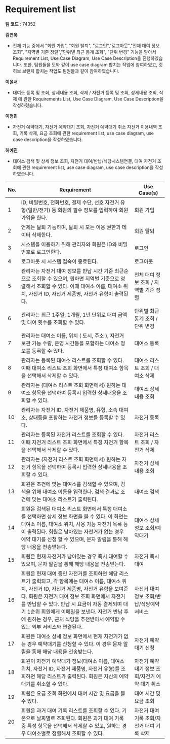 # Requirement list

**팀 코드** : 74352

**김연욱**
- 전체 기능 중에서 "회원 가입", "회원 탈퇴", "로그인","로그아웃","전체 대여 정보 조회", "지역별 기준 정렬","단위별 최근 통계 조회", "단위 변경" 기능을 맡아서 Requirement List, Use Case Diagram, Use Case Description을 진행하였습니다. 또한, 팀원들을 도와 같이 use case diagram 합치는 작업에 참여하였고, 깃허브 브랜치 합치는 작업도 팀원들과 같이 참여하였습니다.

**이윤서**
- 대여소 등록 및 조회, 상세내용 조회, 삭제 / 자전거 등록 및 조회, 상세내용 조회, 삭제 에 관한 Requirements List, Use Case Diagram, Use Case Description을 작성하혔습니다.

**이정민**
- 자전거 예약대기, 자전거 예약대기 조회, 자전거 예약대기 취소 자전거 이용내역 조회, 기록 삭제, 요금 조회에 관한 requirement list, use case diagram, use case description을 작성하였습니다.

**허예진**
- 대여소 검색 및 상세 정보 조회, 자전거 대여/반납/식당시스템연결, 대여 자전거 조회에 관한 requirement list, use case diagram, use case description을 작성하였습니다.



| No. | Requirement                                                                                                                                                                                              | Use Case(s)                            |
| --- | -------------------------------------------------------------------------------------------------------------------------------------------------------------------------------------------------------- | -------------------------------------- |
| 1   | ID, 비밀번호, 전화번호, 결제 수단, 선호 자전거 유형(일반/전기) 등 회원의 필수 정보를 입력하여 회원가입을 한다.                                                                                           | 회원 가입                              |
| 2   | 언제든 탈퇴 가능하며, 탈퇴 시 모든 이용 권한과 데이터 삭제한다.                                                                                                                                          | 회원 탈퇴                              |
| 3   | 시스템을 이용하기 위해 관리자와 회원은 ID와 비밀번호로 로그인한다.                                                                                                                                       | 로그인                                 |
| 4   | 로그아웃 시 시스템 접속이 종료된다.                                                                                                                                                                      | 로그아웃                               |
| 5   | 관리자는 자전거 대여 정보를 반납 시간 기준 최근순으로 조회할 수 있으며, 원하면 지역별 기준으로 정렬해서 조회할 수 있다. 이때 대여소 이름, 대여소 위치, 자전거 ID, 자전거 제품명, 자전거 유형이 출력된다. | 전체 대여 정보 조회 / 지역별 기준 정렬 |
| 6   | 관리자는 최근 1주일, 1개월, 1년 단위로 대여 금액 및 대여 횟수를 조회할 수 있다.                                                                                                                          | 단위별 최근 통계 조회 / 단위 변경      |
| 7   | 관리자는 대여소 이름, 위치 ( 도시, 주소 ), 자전거 보관 가능 수량, 운영 시간등을 포함하는 대여소 정보를 등록할 수 있다.                                                                                           | 대여소 등록                              |
| 8   | 관리자는 등록된 대여소 리스트를 조회할 수 있다. 이때 대여소 리스트 조회 화면에서 특정 대여소 항목을 선택해서 삭제할 수 있다.                                                                                           | 대여소 리스트 조회 / 대여소 삭제                              |
| 9   | 관리자는 (대여소 리스트 조회 화면에서) 원하는 대여소 항목을 선택하여 등록시 입력한 상세내용을 조회할 수 있다.                                                                                           | 대여소 상세내용 조회                              |
| 10  | 관리자는 자전거 ID, 자전거 제품명, 유형, 소속 대여소, 상태등을 포함하는 자전거 정보를 등록할 수 있다.                                                                                           | 자전거 등록                              |
| 11  | 관리자는 등록된 자전거 리스트를 조회할 수 있다. 이때 자전거 리스트 조회 화면에서 특정 자전거 항목을 선택해서 삭제할 수 있다.                                                                                           | 자전거 리스트 조회 / 자전거 삭제                              |
| 12  | 관리자는 (자전거 리스트 조회 화면에서) 원하는 자전거 항목을 선택하여 등록시 입력한 상세내용을 조회할 수 있다.                                                                                           | 자전거 상세내용 조회                              |
|13|회원은 조건에 맞는 대여소를 검색할 수 있으며, 검색을 위해 대여소 이름을 입력한다. 검색 결과로 조건에 맞는 대여소 리스트가 출력된다.|대여소 검색
|14|회원은 검색된 대여소 리스트 화면에서 특정 대여소를 선택하면 상세 정보 화면을 볼 수 있다. 이 화면는 대여소 이름, 대여소 위치, 사용 가능 자전거 목록 등이 출력된다. 회원은 남아있는 자전거가 없는 경우 예약 대기를 신청 할 수 있으며, 문자 알림을 통해 해당 내용을 전송받는다.|대여소 상세 정보 조회/예약대기
|15|회원은 현재 자전거가 남아있는 경우 즉시 대여할 수 있으며, 문자 알림을 통해 해당 내용을 전송받는다.|자전거 즉시 대여
|16|회원은 현재 대여 중인 자전거를 조회하면 해당 리스트가 출력되고, 각 항목에는 대여소 이름, 대여소 위치, 자전거 ID, 자전거 제품명, 자전거 유형을 보여준다. 회원은 자전거 대여 정보 조회 화면에서 자전거를 반납할 수 있다. 반납 시 요금이 자동 결제되며 대기 1순위 회원에게 이메일을 보낸다. 자전거 반납 후에 원하는 경우, 근처 식당을 추천받아서 예약할 수 있는 외부 서비스와 연결된다.|자전거 대여 정보 조회/반납/식당예약서비스
|17| 회원은 대여소 상세 정보 화면에서 현재 자전거가 없는 경우 예약대기를 신청할 수 있다. 이 경우 문자 알림을 통해 해당 내용을 전송받는다.                                                                     | 자전거 예약 대기 신청                            |
|18| 회원이 자전거 예약대기 정보(대여소 이름, 대여소 위치, 자전거 ID, 자전거 제품명, 자전거 유형)를 조회하면 해당 리스트가 출력된다. 회원은 자신의 예약대기를 취소할 수 있다.                  | 자전거 예약 대기 정보 조회/자전거 예약 대기 취소 |
|19| 회원은 요금 조회 화면에서 대여 시간 및 요금을 볼 수 있다.                                                                                                                                                | 대여 시간 및 요금 조회                           |
|20| 회원은 과거 대여 기록 리스트를 조회할 수 있다. 기본으로 날짜별로 조회된다. 회원은 과거 대여 기록 중 특정 항목을 선택해서 삭제할 수 있고, 원하는 경우 대여소별로 정렬해서 조회할 수 있다.   | 자전거 대여 기록 조회/자전거 대여 기록 삭제      |


